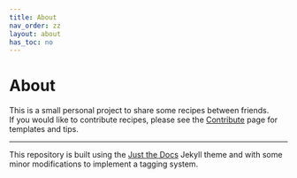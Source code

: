 ```yaml
---
title: About
nav_order: zz
layout: about
has_toc: no
---
```

# About

This is a small personal project to share some recipes between friends.<br>
If you would like to contribute recipes, please see the [Contribute](Contribute.html) page for templates and tips.

---
This repository is built using the [Just the Docs](https://just-the-docs.github.io/just-the-docs/) Jekyll theme and with some minor modifications to implement a tagging system. 